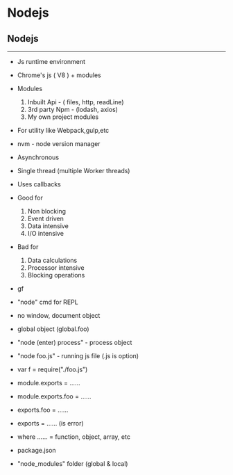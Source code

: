 # Nodejs

## Nodejs

---

- Js runtime environment
- Chrome's js ( V8 ) + modules
- Modules

  1. Inbuilt Api - ( files, http, readLine)
  2. 3rd party Npm - (lodash, axios)
  3. My own project modules

- For utility like Webpack,gulp,etc
- nvm - node version manager
- Asynchronous
- Single thread (multiple Worker threads)
- Uses callbacks

- Good for

  1. Non blocking
  2. Event driven
  3. Data intensive
  4. I/O intensive

- Bad for

  1. Data calculations
  2. Processor intensive
  3. Blocking operations

- gf
- "node" cmd for REPL
- no window, document object
- global object (global.foo)
- "node (enter) process" - process object
- "node foo.js" - running js file (.js is option)
- var f = require("./foo.js")
- module.exports = ……
- module.exports.foo = ……
- exports.foo = ……
- exports = …… (is error)
- where …... = function, object, array, etc
- package.json
- "node_modules" folder (global & local)
